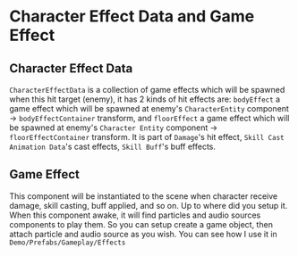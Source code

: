 # Character Effect Data and Game Effect

## Character Effect Data

`CharacterEffectData` is a collection of game effects which will be spawned when this hit target (enemy), it has 2 kinds of hit effects are: `bodyEffect` a game effect which will be spawned at enemy's `CharacterEntity` component -> `bodyEffectContainer` transform, and `floorEffect` a game effect which will be spawned at enemy's `Character Entity` component -> `floorEffectContainer` transform. It is part of `Damage`'s hit effect, `Skill Cast Animation Data`'s cast effects, `Skill Buff`'s buff effects.

## Game Effect

This component will be instantiated to the scene when character receive damage, skill casting, buff applied, and so on. Up to where did you setup it. When this component awake, it will find particles and audio sources components to play them. So you can setup create a game object, then attach particle and audio source as you wish. You can see how I use it in `Demo/Prefabs/Gameplay/Effects`